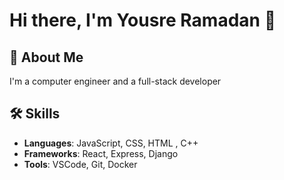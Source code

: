 # Hi there, I'm Yousre Ramadan 👋


## 🚀 About Me
I'm a computer engineer and a full-stack developer 
## 🛠️ Skills
- **Languages**: JavaScript, CSS, HTML , C++
- **Frameworks**: React, Express, Django
- **Tools**: VSCode, Git, Docker
